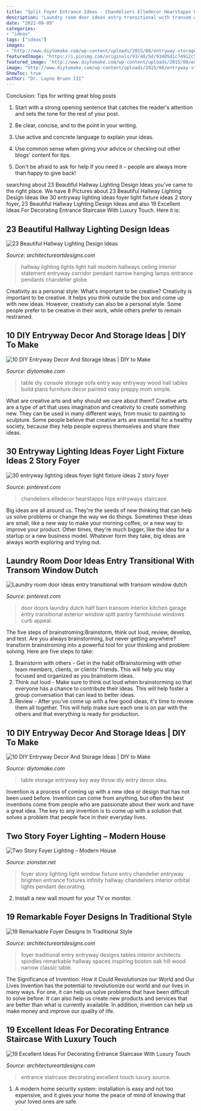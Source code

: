 ```yaml
---
title: "Split Foyer Entrance Ideas - Chandeliers Elledecor Hearstapps Hips Entryways Staircase"
description: "Laundry room door ideas entry transitional with transom window dutch"
date: "2022-09-09"
categories:
- "ideas"
tags: ["ideas"]
images:
- "http://www.diytomake.com/wp-content/uploads/2015/08/entryway-storage-idea.jpg"
featuredImage: "https://i.pinimg.com/originals/93/40/5d/93405d1c74912c520c5baa2294d0a3a3.jpg"
featured_image: "http://www.diytomake.com/wp-content/uploads/2015/08/entryway-storage-idea.jpg"
image: "http://www.diytomake.com/wp-content/uploads/2015/08/entryway-storage-idea.jpg"
ShowToc: true
author: "Dr. Layne Bruen III"
---
```



Conclusion: Tips for writing great blog posts
1. Start with a strong opening sentence that catches the reader's attention and sets the tone for the rest of your post.
2. Be clear, concise, and to the point in your writing.

3. Use active and concrete language to explain your ideas. 
4. Use common sense when giving your advice or checking out other blogs' content for tips. 
5. Don't be afraid to ask for help if you need it – people are always more than happy to give back!

	

		
searching about 23 Beautiful Hallway Lighting Design Ideas you've came to the right place. We have 8 Pictures about 23 Beautiful Hallway Lighting Design Ideas like 30 entryway lighting ideas foyer light fixture ideas 2 story foyer, 23 Beautiful Hallway Lighting Design Ideas and also 19 Excellent Ideas For Decorating Entrance Staircase With Luxury Touch. Here it is:
		
    
## 23 Beautiful Hallway Lighting Design Ideas

<img loading=lazy src="http://www.architectureartdesigns.com/wp-content/uploads/2013/12/2156.jpg" onerror="this.onerror=null;this.src='https://tse3.mm.bing.net/th?id=OIP.-QfRrLd_WJqjPCNW6DnwpwAAAA&amp;pid=15.1';" alt="23 Beautiful Hallway Lighting Design Ideas">

_Source: architectureartdesigns.com_

>hallway lighting lights light hall modern hallways ceiling interior statement entryway corridor pendant narrow hanging lamps entrance pendants chandelier globe. 

	

Creativity as a personal style: What's important to be creative?
Creativity is important to be creative. It helps you think outside the box and come up with new ideas. However, creativity can also be a personal style. Some people prefer to be creative in their work, while others prefer to remain restrained.

    
## 10 DIY Entryway Decor And Storage Ideas | DIY To Make

<img loading=lazy src="http://www.diytomake.com/wp-content/uploads/2015/08/entry-way-table-with-storage-idea.jpg" onerror="this.onerror=null;this.src='https://tse1.mm.bing.net/th?id=OIP.QmuSKsi33z_HveJdi9dDuAHaLD&amp;pid=15.1';" alt="10 DIY Entryway Decor And Storage Ideas | DIY to Make">

_Source: diytomake.com_

>table diy console storage sofa entry way entryway wood hall tables build plans furniture decor painted easy preppy mom simple. 

	

What are creative arts and why should we care about them?
Creative arts are a type of art that uses imagination and creativity to create something new. They can be used in many different ways, from music to painting to sculpture. Some people believe that creative arts are essential for a healthy society, because they help people express themselves and share their ideas.

    
## 30 Entryway Lighting Ideas Foyer Light Fixture Ideas 2 Story Foyer

<img loading=lazy src="https://i.pinimg.com/736x/ea/27/e1/ea27e15aa7b7f4444fb117f004020fed.jpg" onerror="this.onerror=null;this.src='https://tse2.mm.bing.net/th?id=OIP.R4RPfQP-GACZHcDvRd03WwHaLH&amp;pid=15.1';" alt="30 entryway lighting ideas foyer light fixture ideas 2 story foyer">

_Source: pinterest.com_

>chandeliers elledecor hearstapps hips entryways staircase. 

	

Big ideas are all around us. They're the seeds of new thinking that can help us solve problems or change the way we do things. Sometimes these ideas are small, like a new way to make your morning coffee, or a new way to improve your product. Other times, they're much bigger, like the idea for a startup or a new business model. Whatever form they take, big ideas are always worth exploring and trying out.

    
## Laundry Room Door Ideas Entry Transitional With Transom Window Dutch

<img loading=lazy src="https://i.pinimg.com/736x/f3/5a/95/f35a959abdc9bf3007137bb4ca4c1031--doors-galore-back-doors.jpg?b=t" onerror="this.onerror=null;this.src='https://tse2.mm.bing.net/th?id=OIP.nmpISMLWBHrC93Y1zOUJjAHaLH&amp;pid=15.1';" alt="Laundry room door ideas entry transitional with transom window dutch">

_Source: pinterest.com_

>door doors laundry dutch half barn transom interior kitchen garage entry transitional exterior window split pantry farmhouse windows curb appeal. 

	

The five steps of brainstroming:Brainstorm, think out loud, review, develop, and test.
Are you always brainstorming, but never getting anywhere? transform brainstroming into a powerful tool for your thinking and problem solving. Here are five steps to take: 
1. Brainstorm with others - Get in the habit ofBrainstorming with other team members, clients, or clients' friends. This will help you stay focused and organized as you brainstorm ideas. 
2. Think out loud - Make sure to think out loud when brainstorming so that everyone has a chance to contribute their ideas. This will help foster a group conversation that can lead to better ideas. 
3. Review - After you've come up with a few good ideas, it's time to review them all together. This will help make sure each one is on par with the others and that everything is ready for production. 

    
## 10 DIY Entryway Decor And Storage Ideas | DIY To Make

<img loading=lazy src="http://www.diytomake.com/wp-content/uploads/2015/08/entryway-storage-idea.jpg" onerror="this.onerror=null;this.src='https://tse3.mm.bing.net/th?id=OIP.XgLqrzHTZgnd7v2U2fZCNgHaLH&amp;pid=15.1';" alt="10 DIY Entryway Decor And Storage Ideas | DIY to Make">

_Source: diytomake.com_

>table storage entryway key way throw diy entry decor idea. 

	

Invention is a process of coming up with a new idea or design that has not been used before. Invention can come from anything, but often the best inventions come from people who are passionate about their work and have a great idea. The key to any invention is to come up with a solution that solves a problem that people face in their everyday lives.

    
## Two Story Foyer Lighting – Modern House

<img loading=lazy src="https://i.pinimg.com/originals/93/40/5d/93405d1c74912c520c5baa2294d0a3a3.jpg" onerror="this.onerror=null;this.src='https://tse1.mm.bing.net/th?id=OIP.k0EkihZB4GtD2rL8-ngOAwHaLH&amp;pid=15.1';" alt="Two Story Foyer Lighting – Modern House">

_Source: zionstar.net_

>foyer story lighting light window fixture entry chandelier entryway brighten entrance fixtures infinity hallway chandeliers interior orbital lights pendant decorating. 

	

2. Install a new wall mount for your TV or monitor.

    
## 19 Remarkable Foyer Designs In Traditional Style

<img loading=lazy src="https://www.architectureartdesigns.com/wp-content/uploads/2016/03/8-36.jpg" onerror="this.onerror=null;this.src='https://tse4.mm.bing.net/th?id=OIP.YR3qz5FIKyGpNUZFzgW5aQHaKI&amp;pid=15.1';" alt="19 Remarkable Foyer Designs In Traditional Style">

_Source: architectureartdesigns.com_

>foyer traditional entry entryway designs tables interior architects spindles remarkable hallway spaces inspiring boston oak hill wood narrow classic table. 

	

The Significance of Invention: How it Could Revolutionize our World and Our Lives
Invention has the potential to revolutionize our world and our lives in many ways. For one, it can help us solve problems that have been difficult to solve before. It can also help us create new products and services that are better than what is currently available. In addition, invention can help us make money and improve our quality of life.

    
## 19 Excellent Ideas For Decorating Entrance Staircase With Luxury Touch

<img loading=lazy src="http://www.architectureartdesigns.com/wp-content/uploads/2016/12/12-2.jpg" onerror="this.onerror=null;this.src='https://tse3.mm.bing.net/th?id=OIP.BWBeePVMShT6x13oQFDeeQHaJ4&amp;pid=15.1';" alt="19 Excellent Ideas For Decorating Entrance Staircase With Luxury Touch">

_Source: architectureartdesigns.com_

>entrance staircase decorating excellent touch luxury source. 

	

1. A modern home security system: installation is easy and not too expensive, and it gives your home the peace of mind of knowing that your loved ones are safe. 


